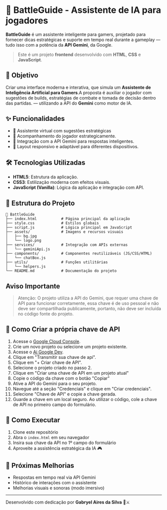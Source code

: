# 🧠 BattleGuide - Assistente de IA para jogadores

**BattleGuide** é um assistente inteligente para gamers, projetado para fornecer dicas estratégicas e suporte em tempo real durante a gameplay — tudo isso com a potência da **API Gemini**, da Google.


>Este é um projeto **frontend** desenvolvido com **HTML**, **CSS** e **JavaScript**.

## 🎯 Objetivo

Criar uma interface moderna e interativa, que simula um **Assistente de Inteligência Artificial para Gamers**.A proposta é auxiliar o jogador com sugestões de builds, estratégias de combate e tomada de decisão dentro das partidas. — utilizando a API do **Gemini** como motor de IA.


## ✨ Funcionalidades

- 💬 Assistente virtual com sugestões estratégicas
- 🤯 Acompanhamento do jogador estrategicamente.
- 🔗 Integração com a API Gemini para respostas inteligentes.
- 📱 Layout responsivo e adaptável para diferentes dispositivos.

## 🛠 Tecnologias Utilizadas

- **HTML5**: Estrutura da aplicação.
- **CSS3**: Estilização moderna com efeitos visuais.
- **JavaScript (Vanilla)**: Lógica da aplicação e integração com API.


## 📁 Estrutura do Projeto

```
📂 BattleGuide
├── index.html           # Página principal da aplicação
├── style.css            # Estilos globais
├── script.js            # Lógica principal em JavaScript
├── assets/              # Imagens e recursos visuais
│   ├── bg.jpg
│   └── logo.png
├── services/            # Integração com APIs externas
│   └── geminiApi.js
├── components/          # Componentes reutilizáveis (JS/CSS/HTML)
│   └── chatBox.js
├── utils/               # Funções utilitárias
│   └── helpers.js
└── README.md            # Documentação do projeto
```
 
## Aviso Importante

>Atenção: O projeto utiliza a API do Gemini, que requer uma chave de API para funcionar corretamente, essa chave é de uso pessoal e não deve ser compartilhada publicamente, portanto, não deve ser incluída no código fonte do projeto.

## 🔑 Como Criar a própria chave de API
1. Acesse o [Google Cloud Console](https://console.cloud.google.com/).
2. Crie um novo projeto ou selecione um projeto existente.
3. Acesse o [Ai Google Dev](https://ai.google.dev/gemini-api/docs?hl=pt-br#rest).
4. Clique em "Transmitir sua chave de api".
5. Clique em "+ Criar chave de API".
6. Selecione o projeto criado no passo 2.
7. Clique em "Criar uma chave de API em um projeto atual"
8. Copie o código da chave com o botão "Copiar"
9. Ative a API do Gemini para o seu projeto.
10. Navegue até a seção "Credenciais" e clique em "Criar credenciais".
11. Selecione "Chave de API" e copie a chave gerada.
12. Guarde a chave em um local seguro. Ao utilizar o código, cole a chave de API no primeiro campo do formulário.

## 🚀 Como Executar

1. Clone este repositório
2. Abra o `index.html` em seu navegador
3. Insira sua chave da API no 1º campo do formulário
4. Aproveite a assistência estratégica da IA 🎮


## 📌 Próximas Melhorias

- Respostas em tempo real via API Gemini
- Histórico de interações com o assistente
- Melhorias visuais e sonoras (modo imersivo)

---

Desenvolvido com dedicação por **Gabryel Aires da Silva** 🧠⚔️